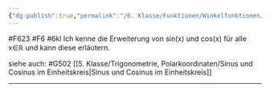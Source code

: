 ```yaml
---
{"dg-publish":true,"permalink":"/6. Klasse/Funktionen/Winkelfunktionen/Erweiterung von sin(x) und cos(x)/"}
---
```


#F623 #F6 #6kl
Ich kenne die Erweiterung von sin(x) und cos(x) für alle x∈ℝ und kann diese erläutern.

siehe auch:
#G502 [[5. Klasse/Trigonometrie, Polarkoordinaten/Sinus und Cosinus im Einheitskreis\|Sinus und Cosinus im Einheitskreis]]
___

